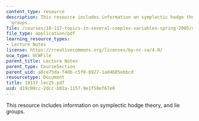 ```yaml
---
content_type: resource
description: This resource includes information on symplectic hodge theory, and lie
  groups.
file: /courses/18-117-topics-in-several-complex-variables-spring-2005/d19c00cc2dccb02a11579e1f50ef67e0_18117_lec25.pdf
file_type: application/pdf
learning_resource_types:
- Lecture Notes
license: https://creativecommons.org/licenses/by-nc-sa/4.0/
ocw_type: OCWFile
parent_title: Lecture Notes
parent_type: CourseSection
parent_uid: a8ce75da-f40b-c5f0-b927-1ad4605ebbcd
resourcetype: Document
title: 18117_lec25.pdf
uid: d19c00cc-2dcc-b02a-1157-9e1f50ef67e0
---
```

This resource includes information on symplectic hodge theory, and lie groups.